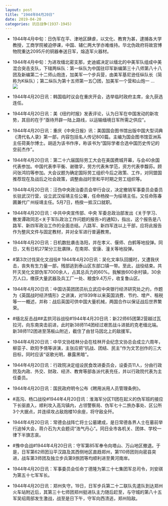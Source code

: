 ```yaml
---
layout: post
title: "1944年04月20日"
date: 2019-04-20
categories: 抗日战争(1937-1945)
---
```


<meta name="referrer" content="no-referrer" />

- 1944年4月中旬：日伪军在平、津地区肆虐，以文化、教育为甚，逮捕各大学教授，工商学院被迫停课，中国、辅仁两大学亦难维持。华北伪政府将故宫博物院重达2095斤的铜器奉送日军，熔造军火器材。 

- 1944年4月中旬：为进攻缅北密支那，史迪威决定以缅北的中美军队组成中美混合突击支队，下辖两纵队：第一纵队为中国驻印军新编第三十八师第八十八团及新编第二十二师山炮连，加美军一个步兵营，由美军基尼逊任纵队长（简称为K纵队）；第二纵队为第十五师第一五〇团，加美军一个营和山炮一 ... <br/><img src="https://wx4.sinaimg.cn/large/aca367d8ly1g29f94uvr5j20c8090mx6.jpg" />

- 1944年4月20日讯：韩国临时议会在重庆开会，选举临时政府主席，金九获选连任。 

- 1944年4月20日讯：美《纽约时报》发表评论，认为日军在中国发动的新攻势，其目的在于“亟待开辟一陆上路线，以运输缅境日军所需之供应”。 

- 1944年4月20日讯：重庆《中央日报》讯：美国国会图书馆出版中国大型词典《清代名人录》第一部，内容包括名人传记800篇。主编为国会图书馆亚洲系主任荷美尔博士。胡适为该书作序，称该书为“国际学者合选中国历史传记的空前杰作”。 

- 1944年4月20日讯：第二十六届国际劳工大会在美国费城开幕，与会40余国代表参加。中国代表李平衡、谢徵孚，劳方代表朱学范，资方代表李馥荪。顾问张鸿钧等参加。大会议题为确定国际劳工组织今后之政策、工作，对同盟国推荐现在及战后之社会政策，调整由战时至和平时期之劳工组织等。 

- 1944年4月20日讯：汪伪中央政治委员会举行会议，决定撤销军事委员会委员长驻武汉行营，设立武汉绥靖主任公署，任命杨揆一为绥靖主任。又任命陈春圃兼代广州绥靖主任。5月7日，杨揆一抵汉口就职。 

- 1944年4月20日讯：中共中央宣传部、中央 军委总政治部发出《关于学习、散发谭政同志<关于军队政治工作问题的报告>的通知》，指出，这个报告是八路军、新四军政治工作的全面总结。八路军、新四军连以上干部，应将此报告作为整风文件与固定教材，并对全军进行普遍教育。 

- 1944年4月20日讯：日机数批袭击洛阳，并在孝义、偃师、白鹤等地投弹。同日，又有日机27架分三批袭陕，在南郑、安康、潼关等地投弹。 

- #第3次讨伐吴化文战役# 1944年4月20日讯：吴化文率队回援时，又遭我伏击，丧失有生力量一部，残部逃到泰山区东部口镇一带。至此，战役结束。共歼灭吴化文部伪军7000余人，占其总兵力的60%。我解放600余村镇，30余万人口，缴获大量武器及兵工厂一处、粮食9.4万斤，收复鲁山区。 

- 1944年4月20日讯：中国访英团团员杭立武应中央银行经济研究处之约，作题为《英国战时经济情形》之讲演，对1939年以来英国消费、节约、增产、租税等一一概述，并称：战后英国可供中国大量机械，两国合作以保证战后世界繁荣。 

- #缅北反击战##孟拱河谷战役#1944年4月20日讯：新22师65团第2营越过瓦拉河，向东南突击前进，此时新38师114团经过艰苦战斗进抵的克老缅北端。新38师112团进至荡板山附近，截住了由甘马因北上的敌援军。 

- 1944年4月20日讯：中华文协桂林分会在桂林开会纪念文协总会成立六周年，柳亚子、欧阳予倩等讲演，主张应把“抗战、团结、民主”作为文艺创作的三大目标，同时应该“讴歌光明，暴露黑暗”。 

- 1944年4月20日讯：行政院决定组设民食改进委员会，设委员11人，分由行政院及内政、外交、财政、经济、教育等部各派代表充任，并以行政院代表为主任委员。 

- 1944年4月20日讯：国民政府明令公布《聘用派用人员管理条例》。 

- #高沟、杨口战役#1944年4月20日讯：淮海军分区11团在起义的伪军班的接应下长驱直入，顺利攻入高沟镇内，占领警察局、伪军七十二旅办事处、区公所3个大据点，并连续攻占敌炮楼10余座，将守敌全歼。 

- 1944年4月20日讯：常德会战阵亡将士公墓建成，是日常德各界人士在墓前举行追悼大会，蒋介石为大会题词“浩气丹心”。同日全市各机关、团体、学校一律下半旗志哀。 

- #豫中会战#1944年4月20日讯：守军第85军奉令向塔山、万山地区撤退。于是，日军第62师团沿平汉路及其西侧地区直趋郑州，第110师团则向密县突进，战车第3师团及独立步兵第9旅团等均顺利进至黄河南岸。 

- 1944年4月20日讯：军事委员会任命丁德隆为第三十七集团军总司令，刘安祺为第五十七军军长。 

- 1944年4月20日讯：郑州失守。19日，日军步兵第二十二联队先遣队到达郑州火车站附近后，其第三十七师团郑州挺进队主力随后赶至，与守城的第八十五军吴绍周部发生激战，战至是日下午，守军向西溃逃，郑州陷敌。 

